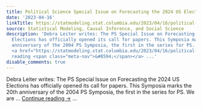 ```yaml
---
title: Political Science Special Issue on Forecasting the 2024 US Elections
date: '2023-04-16'
linkTitle: https://statmodeling.stat.columbia.edu/2023/04/16/political-science-special-issue-on-forecasting-the-2024-us-elections/
source: Statistical Modeling, Causal Inference, and Social Science
description: 'Debra Leiter writes: The PS Special Issue on Forecasting the 2024 US
  Elections has officially opened its call for papers. This Symposia marks the 20th
  anniversary of the 2004 PS Symposia, the first in the series for PS. We are &#8230;
  <a href="https://statmodeling.stat.columbia.edu/2023/04/16/political-science-special-issue-on-forecasting-the-2024-us-elections/">Continue
  reading <span class="meta-nav">&#8594;</span></a> ...'
disable_comments: true
---
```

Debra Leiter writes: The PS Special Issue on Forecasting the 2024 US Elections has officially opened its call for papers. This Symposia marks the 20th anniversary of the 2004 PS Symposia, the first in the series for PS. We are &#8230; <a href="https://statmodeling.stat.columbia.edu/2023/04/16/political-science-special-issue-on-forecasting-the-2024-us-elections/">Continue reading <span class="meta-nav">&#8594;</span></a> ...